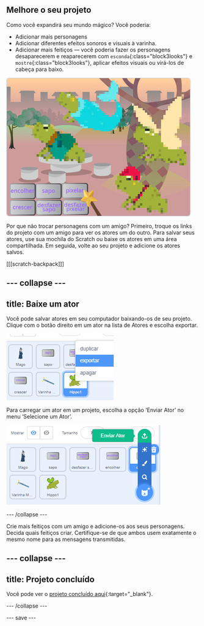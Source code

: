 ## Melhore o seu projeto

Como você expandirá seu mundo mágico? Você poderia:
+ Adicionar mais personagens
+ Adicionar diferentes efeitos sonoros e visuais à varinha.
+ Adicionar mais feitiços — você poderia fazer os personagens desaparecerem e reaparecerem com `esconda`{:class="block3looks"} e `mostre`{:class="block3looks"}, aplicar efeitos visuais ou virá-los de cabeça para baixo.

![Um projeto com quatro atores e novos botões para o feitiço de pixelar adicionados.](images/upgrade-step.png)

Por que não trocar personagens com um amigo? Primeiro, troque os links do projeto com um amigo para ver os atores um do outro. Para salvar seus atores, use sua mochila do Scratch ou baixe os atores em uma área compartilhada. Em seguida, volte ao seu projeto e adicione os atores salvos.

[[[scratch-backpack]]]

--- collapse ---
---
title: Baixe um ator
---

Você pode salvar atores em seu computador baixando-os de seu projeto. Clique com o botão direito em um ator na lista de Atores e escolha exportar.

![O menu pop-up na lista de Atores.](images/export-sprite.png)

Para carregar um ator em um projeto, escolha a opção ‘Enviar Ator’ no menu ‘Selecione um Ator’.

![O menu expandido Selecione um Ator mostrando a opção Enviar Ator.](images/upload-sprite.png)

--- /collapse ---

Crie mais feitiços com um amigo e adicione-os aos seus personagens. Decida quais feitiços criar. Certifique-se de que ambos usem exatamente o mesmo nome para as mensagens transmitidas.

--- collapse ---
---
title: Projeto concluído
---

Você pode ver o [projeto concluído aqui](https://scratch.mit.edu/projects/1043074509/){:target="_blank"}.

--- /collapse ---

--- save ---

